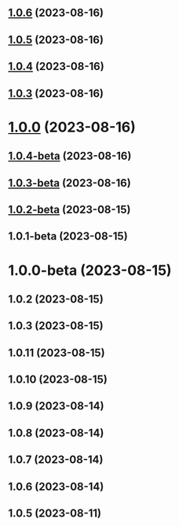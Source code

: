## [1.0.6](https://github.com/NestIntro/MagicConch/compare/v1.0.5...v1.0.6) (2023-08-16)



## [1.0.5](https://github.com/NestIntro/MagicConch/compare/v1.0.4-beta...v1.0.5) (2023-08-16)



## [1.0.4](https://github.com/NestIntro/MagicConch/compare/v1.0.4-beta...v1.0.4) (2023-08-16)



## [1.0.3](https://github.com/NestIntro/MagicConch/compare/v1.0.4-beta...v1.0.3) (2023-08-16)



# [1.0.0](https://github.com/NestIntro/MagicConch/compare/v1.0.4-beta...v1.0.0) (2023-08-16)



## [1.0.4-beta](https://github.com/NestIntro/MagicConch/compare/v1.0.2-beta...v1.0.4-beta) (2023-08-16)



## [1.0.3-beta](https://github.com/NestIntro/MagicConch/compare/v1.0.2-beta...v1.0.3-beta) (2023-08-16)



## [1.0.2-beta](https://github.com/NestIntro/MagicConch/compare/v1.0.1-beta...v1.0.2-beta) (2023-08-15)



## 1.0.1-beta (2023-08-15)



# 1.0.0-beta (2023-08-15)



## 1.0.2 (2023-08-15)



## 1.0.3 (2023-08-15)



## 1.0.11 (2023-08-15)



## 1.0.10 (2023-08-15)



## 1.0.9 (2023-08-14)



## 1.0.8 (2023-08-14)



## 1.0.7 (2023-08-14)



## 1.0.6 (2023-08-14)



## 1.0.5 (2023-08-11)



